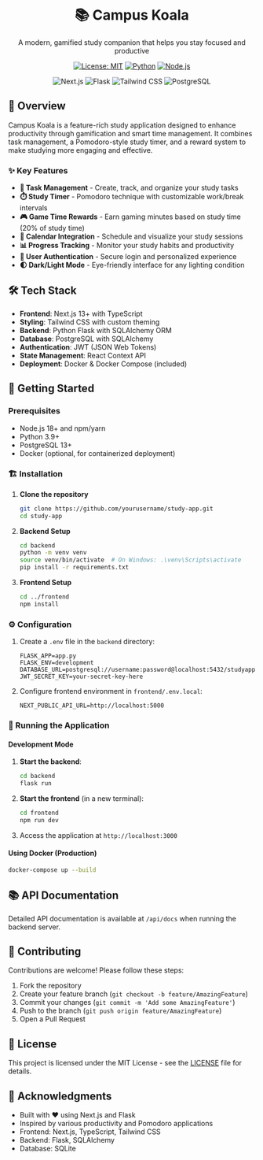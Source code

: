 <div align="center">
  <h1>📚 Campus Koala</h1>
  <p>A modern, gamified study companion that helps you stay focused and productive</p>
  
  [![License: MIT](https://img.shields.io/badge/License-MIT-yellow.svg)](https://opensource.org/licenses/MIT)
  [![Python](https://img.shields.io/badge/python-3.9+-blue.svg)](https://www.python.org/downloads/)
  [![Node.js](https://img.shields.io/badge/Node.js-18+-green.svg)](https://nodejs.org/)
  
  <img src="https://img.shields.io/badge/Next.js-000000?style=for-the-badge&logo=nextdotjs&logoColor=white" alt="Next.js">
  <img src="https://img.shields.io/badge/Flask-000000?style=for-the-badge&logo=flask&logoColor=white" alt="Flask">
  <img src="https://img.shields.io/badge/Tailwind_CSS-38B2AC?style=for-the-badge&logo=tailwind-css&logoColor=white" alt="Tailwind CSS">
  <img src="https://img.shields.io/badge/PostgreSQL-316192?style=for-the-badge&logo=postgresql&logoColor=white" alt="PostgreSQL">
</div>

## 🚀 Overview

Campus Koala is a feature-rich study application designed to enhance productivity through gamification and smart time management. It combines task management, a Pomodoro-style study timer, and a reward system to make studying more engaging and effective.

### ✨ Key Features

- **🎯 Task Management** - Create, track, and organize your study tasks
- **⏱️ Study Timer** - Pomodoro technique with customizable work/break intervals
- **🎮 Game Time Rewards** - Earn gaming minutes based on study time (20% of study time)
- **📅 Calendar Integration** - Schedule and visualize your study sessions
- **📊 Progress Tracking** - Monitor your study habits and productivity
- **🔐 User Authentication** - Secure login and personalized experience
- **🌓 Dark/Light Mode** - Eye-friendly interface for any lighting condition

## 🛠️ Tech Stack

- **Frontend**: Next.js 13+ with TypeScript
- **Styling**: Tailwind CSS with custom theming
- **Backend**: Python Flask with SQLAlchemy ORM
- **Database**: PostgreSQL with SQLAlchemy
- **Authentication**: JWT (JSON Web Tokens)
- **State Management**: React Context API
- **Deployment**: Docker & Docker Compose (included)

## 🚀 Getting Started

### Prerequisites

- Node.js 18+ and npm/yarn
- Python 3.9+
- PostgreSQL 13+
- Docker (optional, for containerized deployment)

### 🏗️ Installation

1. **Clone the repository**
   ```bash
   git clone https://github.com/yourusername/study-app.git
   cd study-app
   ```

2. **Backend Setup**
   ```bash
   cd backend
   python -m venv venv
   source venv/bin/activate  # On Windows: .\venv\Scripts\activate
   pip install -r requirements.txt
   ```

3. **Frontend Setup**
   ```bash
   cd ../frontend
   npm install
   ```

### ⚙️ Configuration

1. Create a `.env` file in the `backend` directory:
   ```env
   FLASK_APP=app.py
   FLASK_ENV=development
   DATABASE_URL=postgresql://username:password@localhost:5432/studyapp
   JWT_SECRET_KEY=your-secret-key-here
   ```

2. Configure frontend environment in `frontend/.env.local`:
   ```env
   NEXT_PUBLIC_API_URL=http://localhost:5000
   ```

### 🚀 Running the Application

#### Development Mode

1. **Start the backend**:
   ```bash
   cd backend
   flask run
   ```

2. **Start the frontend** (in a new terminal):
   ```bash
   cd frontend
   npm run dev
   ```

3. Access the application at `http://localhost:3000`

#### Using Docker (Production)

```bash
docker-compose up --build
```

## 📚 API Documentation

Detailed API documentation is available at `/api/docs` when running the backend server.

## 🤝 Contributing

Contributions are welcome! Please follow these steps:

1. Fork the repository
2. Create your feature branch (`git checkout -b feature/AmazingFeature`)
3. Commit your changes (`git commit -m 'Add some AmazingFeature'`)
4. Push to the branch (`git push origin feature/AmazingFeature`)
5. Open a Pull Request

## 📄 License

This project is licensed under the MIT License - see the [LICENSE](LICENSE) file for details.

## 🙏 Acknowledgments

- Built with ❤️ using Next.js and Flask
- Inspired by various productivity and Pomodoro applications
- Frontend: Next.js, TypeScript, Tailwind CSS
- Backend: Flask, SQLAlchemy
- Database: SQLite
